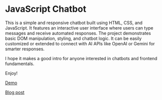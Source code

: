 # JavaScript Chatbot 

This is a simple and responsive chatbot built using HTML, CSS, and JavaScript. It features an interactive user interface where users can type messages and receive automated responses. The project demonstrates basic DOM manipulation, styling, and chatbot logic. It can be easily customized or extended to connect with AI APIs like OpenAI or Gemini for smarter responses.

I hope it makes a good intro for anyone interested in chatbots and frontend fundamentals.

Enjoy!

[Demo](https://sylviapap.github.io/chatbot/)

[Blog post](https://dev.to/sylviapap/make-a-simple-chatbot-with-javascript-1gc)
